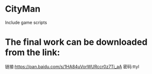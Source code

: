 # CityMan
Include game scripts
# The final work can be downloaded from the link:
链接:https://pan.baidu.com/s/1HA84uVorWURccr0z7Ti_aA  密码:ttyl

